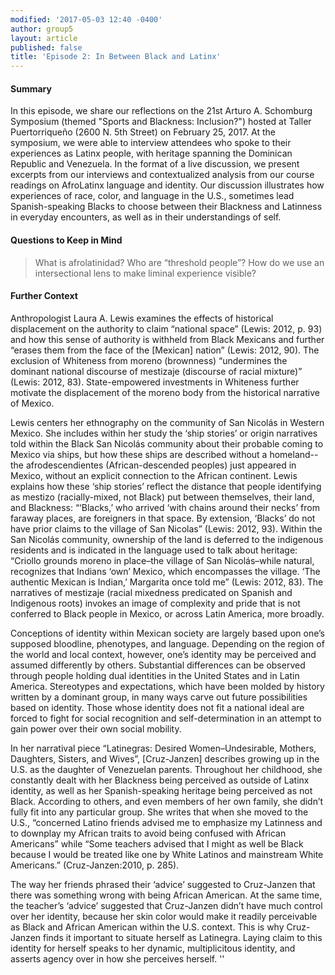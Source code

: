 ```yaml
---
modified: '2017-05-03 12:40 -0400'
author: group5
layout: article
published: false
title: 'Episode 2: In Between Black and Latinx'
---
```

#### Summary
In this episode, we share our reflections on the 21st Arturo A. Schomburg Symposium (themed 
"Sports and Blackness: Inclusion?") hosted at Taller Puertorriqueño (2600 N. 5th Street) on February 25, 2017. At the symposium, we were able to interview attendees who spoke to their experiences as Latinx people, with heritage spanning the Dominican Republic and Venezuela.
In the format of a live discussion, we present excerpts from our interviews and contextualized analysis from our course readings on AfroLatinx language and identity. Our discussion illustrates how experiences of race, color, and language in the U.S., sometimes lead Spanish-speaking Blacks to choose between their Blackness and Latinness in everyday encounters, as well as in their understandings of self. 

#### Questions to Keep in Mind

> What is afrolatinidad? Who are “threshold people”? How do we use an intersectional lens to make liminal experience visible?

#### Further Context
Anthropologist Laura A. Lewis examines the effects of historical displacement on the authority to claim “national space” (Lewis: 2012, p. 93) and how this sense of authority is withheld from Black Mexicans and further “erases them from the face of the [Mexican] nation” (Lewis: 2012, 90). The exclusion of Whiteness from moreno (brownness) “undermines the dominant national discourse of mestizaje (discourse of racial mixture)” (Lewis: 2012, 83). State-empowered investments in Whiteness further motivate the displacement of the moreno body from the historical narrative of Mexico. 

Lewis centers her ethnography on the community of San Nicolás in Western Mexico. She includes within her study the ‘ship stories’ or origin narratives told within the Black San Nicolás community about their probable coming to Mexico via ships, but how these ships are described without a homeland--the afrodescendientes (African-descended peoples) just appeared in Mexico, without an explicit connection to the African continent. Lewis explains how these ‘ship stories’ reflect the distance that people identifying as mestizo (racially-mixed, not Black) put between themselves, their land, and Blackness: “‘Blacks,’ who arrived ‘with chains around their necks’ from faraway places, are foreigners in that space. By extension, ‘Blacks’ do not have prior claims to the village of San Nicolas” (Lewis: 2012, 93). Within the San Nicolás community, ownership of the land is deferred to the indigenous residents and is indicated in the language used to talk about heritage: “Criollo grounds moreno in place–the village of San Nicolás–while natural, recognizes that Indians ‘own’ Mexico, which encompasses the village. ‘The authentic Mexican is Indian,’ Margarita once told me” (Lewis: 2012, 83). The narratives of mestizaje (racial mixedness predicated on Spanish and Indigenous roots) invokes an image of complexity and pride that is not conferred to Black people in Mexico, or across Latin America, more broadly.

Conceptions of identity within Mexican society are largely based upon one’s supposed bloodline, phenotypes, and language. Depending on the region of the world and local context, however, one’s identity may be perceived and assumed differently by others. Substantial differences can be observed through people holding dual identities in the United States and in Latin America. Stereotypes and expectations, which have been molded by history written by a dominant group, in many ways carve out future possibilities based on identity. Those whose identity does not fit a national ideal are forced to fight for social recognition and self-determination in an attempt to gain power over their own social mobility.
    
In her narratival piece “Latinegras: Desired Women–Undesirable, Mothers, Daughters, Sisters, and Wives”, [Cruz-Janzen] describes growing up in the U.S. as the daughter of Venezuelan parents. Throughout her childhood, she constantly dealt with her Blackness being perceived as outside of Latinx identity, as well as her Spanish-speaking heritage being perceived as not Black. According to others, and even members of her own family, she didn’t fully fit into any particular group. She writes that when she moved to the U.S., “concerned Latino friends advised me to emphasize my Latinness and to downplay my African traits to avoid being confused with African Americans” while “Some teachers advised that I might as well be Black because I would be treated like one by White Latinos and mainstream White Americans.” (Cruz-Janzen:2010, p. 285). 

The way her friends phrased their ‘advice’ suggested to Cruz-Janzen that there was something wrong with being African American. At the same time, the teacher’s ‘advice’ suggested that Cruz-Janzen didn’t have much control over her identity, because her skin color would make it readily perceivable as Black and African American within the U.S. context. This is why Cruz-Janzen finds it important to situate herself as Latinegra. Laying claim to this identity for herself speaks to her dynamic, multiplicitous identity, and asserts agency over in how she perceives herself. ''